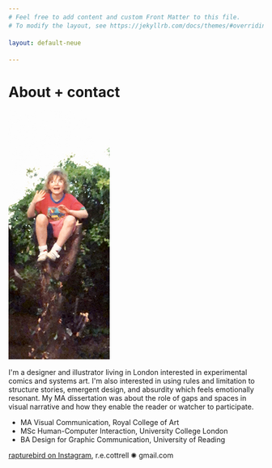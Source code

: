 ```yaml
---
# Feel free to add content and custom Front Matter to this file.
# To modify the layout, see https://jekyllrb.com/docs/themes/#overriding-theme-defaults

layout: default-neue

---
```


# About + contact

![](images/me_small.jpg)  


I'm a designer and illustrator living in London interested in experimental comics and systems art. I'm also interested in using rules and limitation to structure stories, emergent design, and absurdity which feels emotionally resonant. My MA dissertation was about the role of gaps and spaces in visual narrative and how they enable the reader or watcher to participate.

* MA Visual Communication, Royal College of Art
* MSc Human-Computer Interaction, University College London
* BA Design for Graphic Communication, University of Reading


[rapturebird on Instagram](http://instagram.com/rapturebird),
r.e.cottrell ✺ gmail.com  
